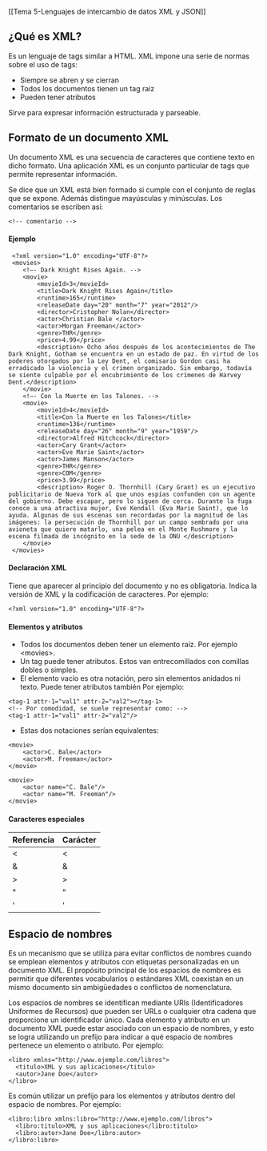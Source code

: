 [[Tema 5-Lenguajes de intercambio de datos XML y JSON]]

## ¿Qué es XML?
Es un lenguaje de tags similar a HTML. XML impone una serie de normas sobre el uso de tags:
+ Siempre se abren y se cierran
+ Todos los documentos tienen un tag raíz
+ Pueden tener atributos

Sirve para expresar información estructurada y parseable.

## Formato de un documento XML
Un documento XML es una secuencia de caracteres que contiene texto en dicho formato. Una aplicación XML es un conjunto particular de tags que permite representar información.

Se dice que un XML está bien formado si cumple con el conjunto de reglas que se expone. Además distingue mayúsculas y minúsculas. Los comentarios se escriben así:
```
<!-- comentario -->
```

#### Ejemplo
```
 <?xml version="1.0" encoding="UTF-8"?>
 <movies>
	<!–- Dark Knight Rises Again. -->
	<movie>
		<movieId>3</movieId>
		<title>Dark Knight Rises Again</title>
		<runtime>165</runtime> 
		<releaseDate day="20" month="7" year="2012"/>
		<director>Cristopher Nolan</director>
		<actor>Christian Bale </actor>
		<actor>Morgan Freeman</actor>
		<genre>THR</genre>
		<price>4.99</price>
		<description> Ocho años después de los acontecimientos de The Dark Knight, Gotham se encuentra en un estado de paz. En virtud de los poderes otorgados por la Ley Dent, el comisario Gordon casi ha erradicado la violencia y el crimen organizado. Sin embargo, todavía se siente culpable por el encubrimiento de los crímenes de Harvey Dent.</description>
	</movie>
	<!–- Con la Muerte en los Talones. -->
	<movie>
		<movieId>4</movieId>
		<title>Con la Muerte en los Talones</title>
		<runtime>136</runtime> 
		<releaseDate day="26" month="9" year="1959"/>
		<director>Alfred Hitchcock</director>
		<actor>Cary Grant</actor>
		<actor>Eve Marie Saint</actor>
		<actor>James Manson</actor>
		<genre>THR</genre>
		<genre>COM</genre>
		<price>3.99</price>
		<description> Roger O. Thornhill (Cary Grant) es un ejecutivo publicitario de Nueva York al que unos espías confunden con un agente del gobierno. Debe escapar, pero lo siguen de cerca. Durante la fuga conoce a una atractiva mujer, Eve Kendall (Eva Marie Saint), que lo ayuda. Algunas de sus escenas son recordadas por la magnitud de las imágenes: la persecución de Thornhill por un campo sembrado por una avioneta que quiere matarlo, una pelea en el Monte Rushmore y la escena filmada de incógnito en la sede de la ONU </description>
	</movie>
 </movies>
```

#### Declaración XML
Tiene que aparecer al principio del documento y no es obligatoria. Indica la versión de XML y la codificación de caracteres. Por ejemplo:
```
<?xml version="1.0" encoding="UTF-8"?>
```

#### Elementos y atributos
+ Todos los documentos deben tener un elemento raíz. Por ejemplo \<movies>.
+ Un tag puede tener atributos. Estos van entrecomillados con comillas dobles o simples.
+ El elemento vacío es otra notación, pero sin elementos anidados ni texto. Puede tener atributos también Por ejemplo: 
```
<tag-1 attr-1="val1" attr-2="val2"></tag-1>
<!-- Por comodidad, se suele representar como: -->
<tag-1 attr-1="val1" attr-2="val2"/>
```
+ Estas dos notaciones serían equivalentes:
```
<movie>
	<actor>C. Bale</actor>
	<actor>M. Freeman</actor>
</movie>
```
```
<movie>
	<actor name="C. Bale"/>
	<actor name="M. Freeman"/>
</movie>
```

#### Caracteres especiales
| Referencia   | Carácter  |
| ------------ | --------- |
| &lt;        | <         |
| &amp;       | &         |
| &gt;        | >         |
| &quot;      | "         |
| &apos;      | '         |

## Espacio de nombres
Es un mecanismo que se utiliza para evitar conflictos de nombres cuando se emplean elementos y atributos con etiquetas personalizadas en un documento XML. El propósito principal de los espacios de nombres es permitir que diferentes vocabularios o estándares XML coexistan en un mismo documento sin ambigüedades o conflictos de nomenclatura.

Los espacios de nombres se identifican mediante URIs (Identificadores Uniformes de Recursos) que pueden ser URLs o cualquier otra cadena que proporcione un identificador único. Cada elemento y atributo en un documento XML puede estar asociado con un espacio de nombres, y esto se logra utilizando un prefijo para indicar a qué espacio de nombres pertenece un elemento o atributo. Por ejemplo:
```
<libro xmlns="http://www.ejemplo.com/libros">
  <titulo>XML y sus aplicaciones</titulo>
  <autor>Jane Doe</autor>
</libro>
```

Es común utilizar un prefijo para los elementos y atributos dentro del espacio de nombres. Por ejemplo:
```
<libro:libro xmlns:libro="http://www.ejemplo.com/libros">
  <libro:titulo>XML y sus aplicaciones</libro:titulo>
  <libro:autor>Jane Doe</libro:autor>
</libro:libro>
```

